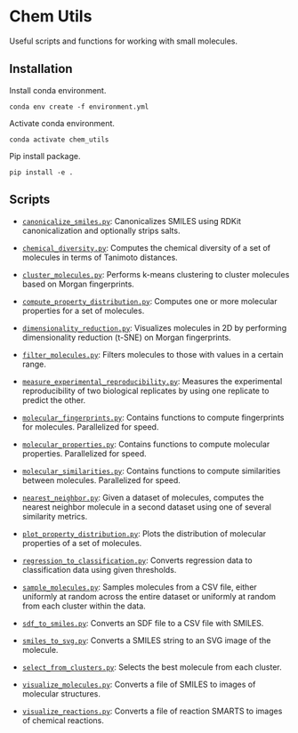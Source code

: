 # Chem Utils

Useful scripts and functions for working with small molecules.

## Installation

Install conda environment.
```
conda env create -f environment.yml
```

Activate conda environment.
```
conda activate chem_utils
```

Pip install package.
```
pip install -e .
```

## Scripts

- [`canonicalize_smiles.py`](https://github.com/swansonk14/chem_utils/blob/main/chem_utils/canonicalize_smiles.py): Canonicalizes SMILES using RDKit canonicalization and optionally strips salts.

- [`chemical_diversity.py`](https://github.com/swansonk14/chem_utils/blob/main/chem_utils/chemical_diversity.py): Computes the chemical diversity of a set of molecules in terms of Tanimoto distances.

- [`cluster_molecules.py`](https://github.com/swansonk14/chem_utils/blob/main/chem_utils/cluster_molecules.py): Performs k-means clustering to cluster molecules based on Morgan fingerprints.

- [`compute_property_distribution.py`](https://github.com/swansonk14/chem_utils/blob/main/chem_utils/plot_property_distribution.py): Computes one or more molecular properties for a set of molecules.

- [`dimensionality_reduction.py`](https://github.com/swansonk14/chem_utils/blob/main/chem_utils/dimensionality_reduction.py): Visualizes molecules in 2D by performing dimensionality reduction (t-SNE) on Morgan fingerprints.

- [`filter_molecules.py`](https://github.com/swansonk14/chem_utils/blob/main/chem_utils/filter_molecules.py): Filters molecules to those with values in a certain range.

- [`measure_experimental_reproducibility.py`](https://github.com/swansonk14/chem_utils/blob/main/chem_utils/measure_experimental_reproducibility.py): Measures the experimental reproducibility of two biological replicates by using one replicate to predict the other.

- [`molecular_fingerprints.py`](https://github.com/swansonk14/chem_utils/blob/main/chem_utils/molecular_fingerprints.py): Contains functions to compute fingerprints for molecules. Parallelized for speed.

- [`molecular_properties.py`](https://github.com/swansonk14/chem_utils/blob/main/chem_utils/molecular_properties.py): Contains functions to compute molecular properties. Parallelized for speed.

- [`molecular_similarities.py`](https://github.com/swansonk14/chem_utils/blob/main/chem_utils/molecular_similarities.py): Contains functions to compute similarities between molecules. Parallelized for speed.

- [`nearest_neighbor.py`](https://github.com/swansonk14/chem_utils/blob/main/chem_utils/nearest_neighbor.py): Given a dataset of molecules, computes the nearest neighbor molecule in a second dataset using one of several similarity metrics.

- [`plot_property_distribution.py`](https://github.com/swansonk14/chem_utils/blob/main/chem_utils/plot_property_distribution.py): Plots the distribution of molecular properties of a set of molecules.

- [`regression_to_classification.py`](https://github.com/swansonk14/chem_utils/blob/main/chem_utils/regression_to_classification.py): Converts regression data to classification data using given thresholds.

- [`sample_molecules.py`](https://github.com/swansonk14/chem_utils/blob/main/chem_utils/sample_molecules.py): Samples molecules from a CSV file, either uniformly at random across the entire dataset or uniformly at random from each cluster within the data.

- [`sdf_to_smiles.py`](https://github.com/swansonk14/chem_utils/blob/main/chem_utils/sdf_to_smiles.py): Converts an SDF file to a CSV file with SMILES.

- [`smiles_to_svg.py`](https://github.com/swansonk14/chem_utils/blob/main/chem_utils/smiles_to-svg.py): Converts a SMILES string to an SVG image of the molecule.

- [`select_from_clusters.py`](https://github.com/swansonk14/chem_utils/blob/main/chem_utils/select_from_clusters.py): Selects the best molecule from each cluster.

- [`visualize_molecules.py`](https://github.com/swansonk14/chem_utils/blob/main/chem_utils/visualize_molecules.py): Converts a file of SMILES to images of molecular structures.

- [`visualize_reactions.py`](https://github.com/swansonk14/chem_utils/blob/main/chem_utils/visualize_reactions.py): Converts a file of reaction SMARTS to images of chemical reactions.
